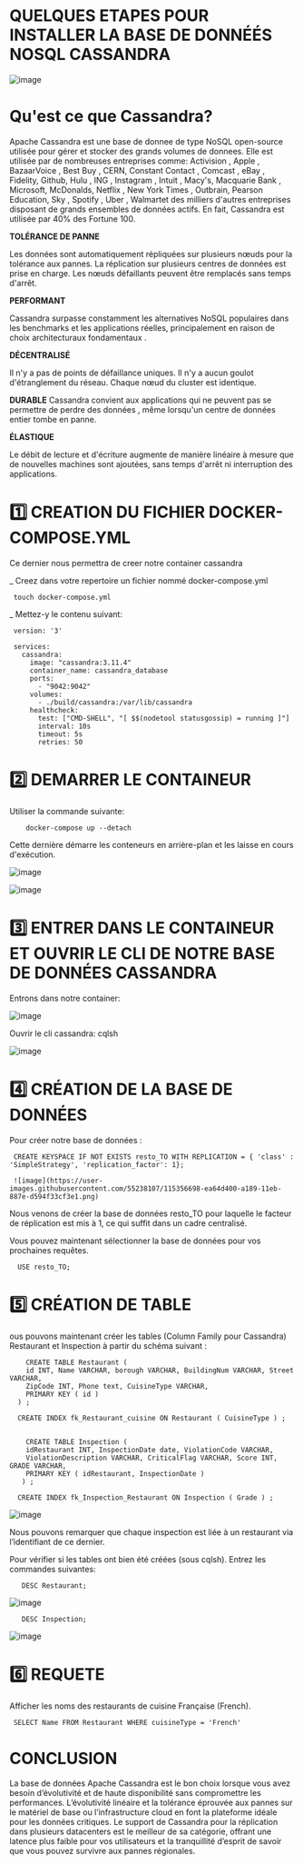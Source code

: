 # QUELQUES ETAPES POUR INSTALLER LA BASE DE DONNÉÉS NOSQL CASSANDRA

![image](https://user-images.githubusercontent.com/55238107/114260020-3d77a380-99a0-11eb-9197-5b2a1af312f4.png)


# Qu'est ce que Cassandra?

Apache Cassandra est une base de donnee de type NoSQL open-source utilisée pour gérer et stocker des grands volumes de donnees.  Elle est utilisée par de nombreuses entreprises comme: Activision , Apple , BazaarVoice , Best Buy , CERN, Constant Contact , Comcast , eBay , Fidelity, Github, Hulu , ING , Instagram , Intuit , Macy's, Macquarie Bank , Microsoft, McDonalds, Netflix , New York Times , Outbrain, Pearson Education, Sky , Spotify , Uber , Walmartet des milliers d'autres entreprises disposant de grands ensembles de données actifs. En fait, Cassandra est utilisée par 40% des Fortune 100.

**TOLÉRANCE DE PANNE**

Les données sont automatiquement répliquées sur plusieurs nœuds pour la tolérance aux pannes. La réplication sur plusieurs centres de données est prise en charge. Les nœuds défaillants peuvent être remplacés sans temps d'arrêt.

**PERFORMANT**

Cassandra surpasse constamment les alternatives NoSQL populaires dans les benchmarks et les applications réelles, principalement en raison de choix architecturaux fondamentaux .

**DÉCENTRALISÉ**

Il n'y a pas de points de défaillance uniques. Il n'y a aucun goulot d'étranglement du réseau. Chaque nœud du cluster est identique.

**DURABLE**
Cassandra convient aux applications qui ne peuvent pas se permettre de perdre des données , même lorsqu'un centre de données entier tombe en panne.

**ÉLASTIQUE**

Le débit de lecture et d'écriture augmente de manière linéaire à mesure que de nouvelles machines sont ajoutées, sans temps d'arrêt ni interruption des applications.

# :one: CREATION DU FICHIER DOCKER-COMPOSE.YML 

Ce dernier nous permettra de creer notre container cassandra

_ Creez dans votre repertoire un fichier nommé docker-compose.yml

     touch docker-compose.yml
     
     
_ Mettez-y le contenu suivant:

     version: '3'

     services:
       cassandra:
         image: "cassandra:3.11.4"
         container_name: cassandra_database
         ports:
           - "9042:9042"
         volumes:
           - ./build/cassandra:/var/lib/cassandra
         healthcheck:
           test: ["CMD-SHELL", "[ $$(nodetool statusgossip) = running ]"]
           interval: 10s
           timeout: 5s
           retries: 50
           
# :two: DEMARRER LE CONTAINEUR
  
  Utiliser la commande suivante:
  
        docker-compose up --detach
           
  Cette dernière démarre les conteneurs en arrière-plan et les laisse en cours d'exécution.
  
  ![image](https://user-images.githubusercontent.com/55238107/115352855-d1f2ba80-a185-11eb-952d-5d2c39d37a7e.png)

  
![image](https://user-images.githubusercontent.com/55238107/115351435-40367d80-a184-11eb-8f4b-0f359285fa28.png)

# 3️⃣ ENTRER DANS LE CONTAINEUR ET OUVRIR LE CLI DE NOTRE BASE DE DONNÉES CASSANDRA

Entrons dans notre container:

![image](https://user-images.githubusercontent.com/55238107/115352183-103baa00-a185-11eb-9740-1d2a7e60af76.png)


Ouvrir le cli cassandra: cqlsh

![image](https://user-images.githubusercontent.com/55238107/115352564-7c1e1280-a185-11eb-8629-a33622c5b22b.png)


# 4️⃣ CRÉATION DE LA BASE DE DONNÉES


Pour créer notre base de données :

     CREATE KEYSPACE IF NOT EXISTS resto_TO WITH REPLICATION = { 'class' : 'SimpleStrategy', 'replication_factor': 1};
     
     ![image](https://user-images.githubusercontent.com/55238107/115356698-ea64d400-a189-11eb-887e-d594f33cf3e1.png)

     
Nous venons de créer la base de données resto_TO pour laquelle le facteur de réplication est mis à 1, ce qui suffit dans un cadre centralisé.


 Vous pouvez maintenant sélectionner la base de données pour vos prochaines requêtes.

      USE resto_TO;
      
# 5️⃣ CRÉATION DE TABLE

ous pouvons maintenant créer les tables (Column Family pour Cassandra) Restaurant et Inspection à partir du schéma suivant :

        CREATE TABLE Restaurant (
        id INT, Name VARCHAR, borough VARCHAR, BuildingNum VARCHAR, Street VARCHAR,
        ZipCode INT, Phone text, CuisineType VARCHAR,
        PRIMARY KEY ( id )
      ) ;

      CREATE INDEX fk_Restaurant_cuisine ON Restaurant ( CuisineType ) ;


        CREATE TABLE Inspection (
        idRestaurant INT, InspectionDate date, ViolationCode VARCHAR,
        ViolationDescription VARCHAR, CriticalFlag VARCHAR, Score INT, GRADE VARCHAR,
        PRIMARY KEY ( idRestaurant, InspectionDate )
       ) ;

      CREATE INDEX fk_Inspection_Restaurant ON Inspection ( Grade ) ;

![image](https://user-images.githubusercontent.com/55238107/115356830-08cacf80-a18a-11eb-92e6-6577eb3ef736.png)

Nous pouvons remarquer que chaque inspection est liée à un restaurant via l’identifiant de ce dernier.

Pour vérifier si les tables ont bien été créées (sous cqlsh). Entrez les commandes suivantes:

       DESC Restaurant;
![image](https://user-images.githubusercontent.com/55238107/115357125-4cbdd480-a18a-11eb-8a0a-22c9650e33c2.png)

       DESC Inspection;
![image](https://user-images.githubusercontent.com/55238107/115357216-69f2a300-a18a-11eb-9836-fcfcd52561bf.png)


# 6️⃣ REQUETE

Afficher les noms des restaurants de cuisine Française (French).

     SELECT Name FROM Restaurant WHERE cuisineType = 'French' 



# CONCLUSION

La base de données Apache Cassandra est le bon choix lorsque vous avez besoin d’évolutivité et de haute disponibilité sans compromettre les performances. L’évolutivité linéaire et la tolérance éprouvée aux pannes sur le matériel de base ou l’infrastructure cloud en font la plateforme idéale pour les données critiques. Le support de Cassandra pour la réplication dans plusieurs datacenters est le meilleur de sa catégorie, offrant une latence plus faible pour vos utilisateurs et la tranquillité d’esprit de savoir que vous pouvez survivre aux pannes régionales.

